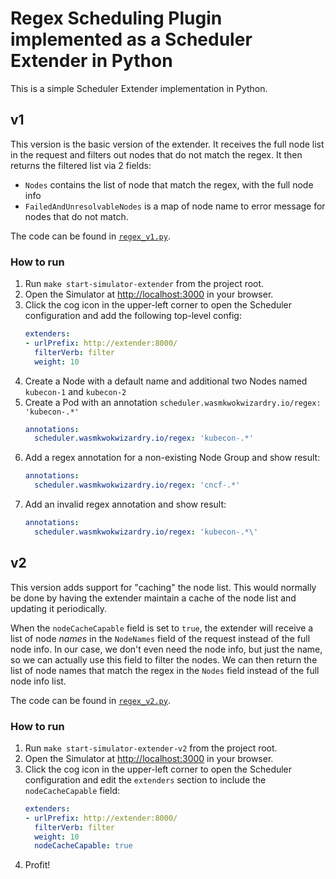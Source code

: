 # Regex Scheduling Plugin implemented as a Scheduler Extender in Python

This is a simple Scheduler Extender implementation in Python.

## v1

This version is the basic version of the extender. It receives the full node list in the request and filters out nodes that do not match the regex. It then returns the filtered list via 2 fields:
- `Nodes` contains the list of node that match the regex, with the full node info
- `FailedAndUnresolvableNodes` is a map of node name to error message for nodes that do not match.

The code can be found in [`regex_v1.py`](./regex_v1.py).

### How to run

1. Run `make start-simulator-extender` from the project root.
2. Open the Simulator at [http://localhost:3000](http://localhost:3000) in your browser.
3. Click the cog icon in the upper-left corner to open the Scheduler configuration and add the following top-level config:
    ```yaml
    extenders:
    - urlPrefix: http://extender:8000/
      filterVerb: filter
      weight: 10
    ```
4. Create a Node with a default name and additional two Nodes named `kubecon-1` and `kubecon-2`
5. Create a Pod with an annotation `scheduler.wasmkwokwizardry.io/regex: 'kubecon-.*'`
    ```yaml
    annotations:
      scheduler.wasmkwokwizardry.io/regex: 'kubecon-.*'
    ```
6. Add a regex annotation for a non-existing Node Group and show result:
    ```yaml
    annotations:
      scheduler.wasmkwokwizardry.io/regex: 'cncf-.*'
    ```
7. Add an invalid regex annotation and show result:
    ```yaml
    annotations:
      scheduler.wasmkwokwizardry.io/regex: 'kubecon-.*\'
    ```

## v2

This version adds support for "caching" the node list. This would normally be done by having the extender maintain a cache of the node list and updating it periodically.

When the `nodeCacheCapable` field is set to `true`, the extender will receive a list of node _names_ in the `NodeNames` field of the request instead of the full node info.
In our case, we don't even need the node info, but just the name, so we can actually use this field to filter the nodes. We can then return the list of node names that match the regex in the `Nodes` field instead of the full node info list.

The code can be found in [`regex_v2.py`](./regex_v2.py).

### How to run

1. Run `make start-simulator-extender-v2` from the project root.
2. Open the Simulator at [http://localhost:3000](http://localhost:3000) in your browser.
3. Click the cog icon in the upper-left corner to open the Scheduler configuration and edit the `extenders` section to include the `nodeCacheCapable` field:
    ```yaml
    extenders:
    - urlPrefix: http://extender:8000/
      filterVerb: filter
      weight: 10
      nodeCacheCapable: true
    ```
4. Profit!